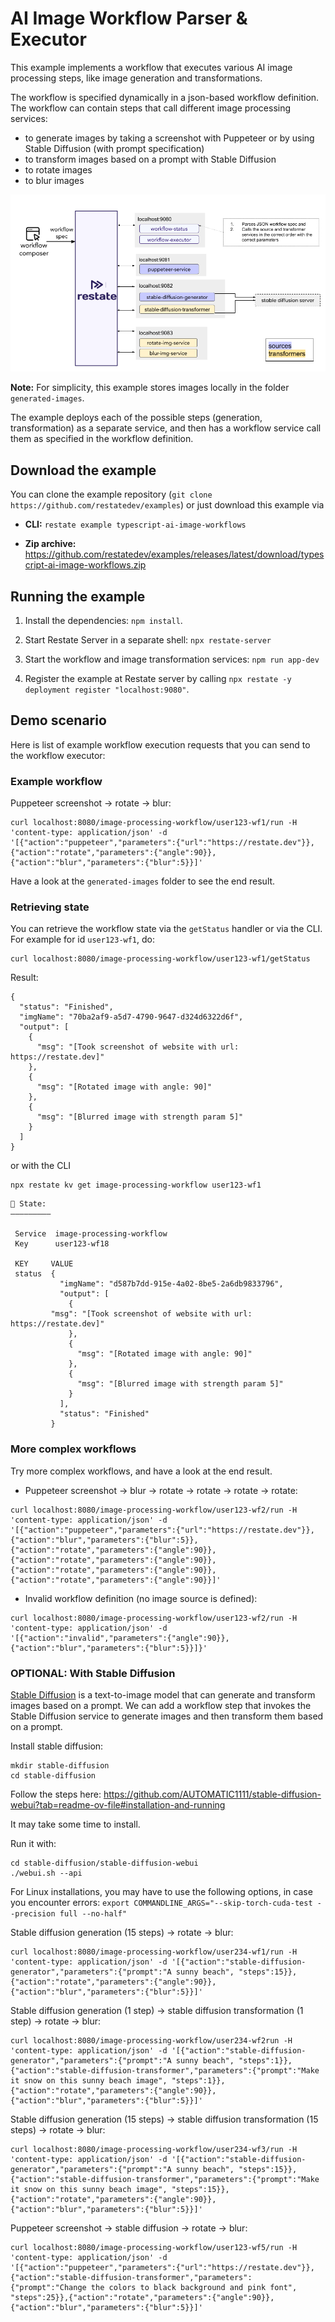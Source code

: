 # AI Image Workflow Parser & Executor

This example implements a workflow that executes various AI image processing steps,
like image generation and transformations.

The workflow is specified dynamically in a json-based workflow definition.
The workflow can contain steps that call different image processing services:
- to generate images by taking a screenshot with Puppeteer or by using Stable Diffusion (with prompt specification)
- to transform images based on a prompt with Stable Diffusion
- to rotate images
- to blur images

![](dynamic_workflow_executor.png)


**Note:** For simplicity, this example stores images locally in the folder `generated-images`. 

The example deploys each of the possible steps (generation, transformation) as
a separate service, and then has a workflow service call them as specified in the
workflow definition.

## Download the example

You can clone the example repository (`git clone https://github.com/restatedev/examples`) or just download this example via

- **CLI:** `restate example typescript-ai-image-workflows`

- **Zip archive:** https://github.com/restatedev/examples/releases/latest/download/typescript-ai-image-workflows.zip

## Running the example

1. Install the dependencies: `npm install`.

2. Start Restate Server in a separate shell: `npx restate-server`

3. Start the workflow and image transformation services: `npm run app-dev`

4. Register the example at Restate server by calling
   `npx restate -y deployment register "localhost:9080"`.

## Demo scenario

Here is list of example workflow execution requests that you can send to the workflow executor:

### Example workflow
Puppeteer screenshot -> rotate -> blur:

```shell
curl localhost:8080/image-processing-workflow/user123-wf1/run -H 'content-type: application/json' -d '[{"action":"puppeteer","parameters":{"url":"https://restate.dev"}},{"action":"rotate","parameters":{"angle":90}},{"action":"blur","parameters":{"blur":5}}]'
```

Have a look at the `generated-images` folder to see the end result.

### Retrieving state
You can retrieve the workflow state via the `getStatus` handler or via the CLI.
For example for id `user123-wf1`, do:

```shell
curl localhost:8080/image-processing-workflow/user123-wf1/getStatus
```
Result:
```
{
  "status": "Finished",
  "imgName": "70ba2af9-a5d7-4790-9647-d324d6322d6f",
  "output": [
    {
      "msg": "[Took screenshot of website with url: https://restate.dev]"
    },
    {
      "msg": "[Rotated image with angle: 90]"
    },
    {
      "msg": "[Blurred image with strength param 5]"
    }
  ]
}
```


or with the CLI

```shell
npx restate kv get image-processing-workflow user123-wf1
```
```shell
🤖 State:
―――――――――
                                    
 Service  image-processing-workflow 
 Key      user123-wf18              

 KEY     VALUE                                                               
 status  {                                                                   
           "imgName": "d587b7dd-915e-4a02-8be5-2a6db9833796",                
           "output": [                                                       
             {                                                               
         "msg": "[Took screenshot of website with url: https://restate.dev]" 
             },                                                              
             {                                                               
               "msg": "[Rotated image with angle: 90]"                       
             },                                                              
             {                                                               
               "msg": "[Blurred image with strength param 5]"                
             }                                                               
           ],                                                                
           "status": "Finished"                                              
         }  
```

### More complex workflows

Try more complex workflows, and have a look at the end result.

- Puppeteer screenshot -> blur -> rotate -> rotate -> rotate -> rotate:

```shell
curl localhost:8080/image-processing-workflow/user123-wf2/run -H 'content-type: application/json' -d '[{"action":"puppeteer","parameters":{"url":"https://restate.dev"}},{"action":"blur","parameters":{"blur":5}}, {"action":"rotate","parameters":{"angle":90}}, {"action":"rotate","parameters":{"angle":90}}, {"action":"rotate","parameters":{"angle":90}}, {"action":"rotate","parameters":{"angle":90}}]' 
```

- Invalid workflow definition (no image source is defined):

```shell
curl localhost:8080/image-processing-workflow/user123-wf2/run -H 'content-type: application/json' -d '[{"action":"invalid","parameters":{"angle":90}},{"action":"blur","parameters":{"blur":5}}]}'
```


### OPTIONAL: With Stable Diffusion

[Stable Diffusion](https://github.com/CompVis/stable-diffusion) is a text-to-image model that can generate and transform images based on a prompt.
We can add a workflow step that invokes the Stable Diffusion service to generate images and then transform them based on a prompt.

Install stable diffusion:

```shell
mkdir stable-diffusion
cd stable-diffusion
```

Follow the steps here:
https://github.com/AUTOMATIC1111/stable-diffusion-webui?tab=readme-ov-file#installation-and-running

It may take some time to install.

Run it with:

```shell
cd stable-diffusion/stable-diffusion-webui
./webui.sh --api
```

For Linux installations, you may have to use the following options, in case you encounter errors:
`export COMMANDLINE_ARGS="--skip-torch-cuda-test --precision full --no-half"`


Stable diffusion generation (15 steps) -> rotate -> blur:

```shell
curl localhost:8080/image-processing-workflow/user234-wf1/run -H 'content-type: application/json' -d '[{"action":"stable-diffusion-generator","parameters":{"prompt":"A sunny beach", "steps":15}},{"action":"rotate","parameters":{"angle":90}},{"action":"blur","parameters":{"blur":5}}]'
```

Stable diffusion generation (1 step) -> stable diffusion transformation (1 step) -> rotate -> blur:

```shell
curl localhost:8080/image-processing-workflow/user234-wf2run -H 'content-type: application/json' -d '[{"action":"stable-diffusion-generator","parameters":{"prompt":"A sunny beach", "steps":1}},{"action":"stable-diffusion-transformer","parameters":{"prompt":"Make it snow on this sunny beach image", "steps":1}},{"action":"rotate","parameters":{"angle":90}},{"action":"blur","parameters":{"blur":5}}]'
```

Stable diffusion generation (15 steps) -> stable diffusion transformation (15 steps) -> rotate -> blur:

```shell
curl localhost:8080/image-processing-workflow/user234-wf3/run -H 'content-type: application/json' -d '[{"action":"stable-diffusion-generator","parameters":{"prompt":"A sunny beach", "steps":15}},{"action":"stable-diffusion-transformer","parameters":{"prompt":"Make it snow on this sunny beach image", "steps":15}},{"action":"rotate","parameters":{"angle":90}},{"action":"blur","parameters":{"blur":5}}]'
```

Puppeteer screenshot -> stable diffusion -> rotate -> blur:

```shell
curl localhost:8080/image-processing-workflow/user123-wf5/run -H 'content-type: application/json' -d '[{"action":"puppeteer","parameters":{"url":"https://restate.dev"}},{"action":"stable-diffusion-transformer","parameters":{"prompt":"Change the colors to black background and pink font", "steps":25}},{"action":"rotate","parameters":{"angle":90}},{"action":"blur","parameters":{"blur":5}}]'
```

